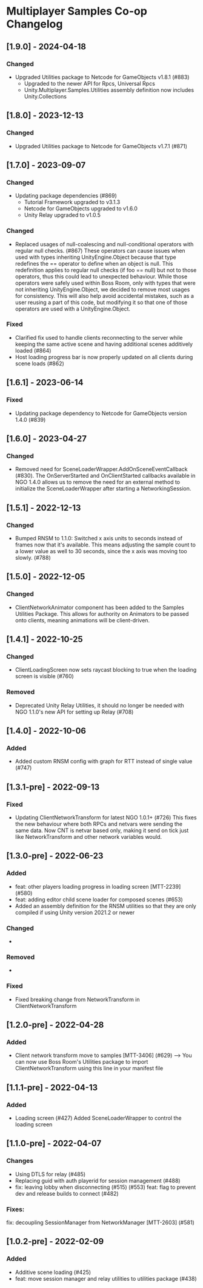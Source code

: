 # Multiplayer Samples Co-op Changelog

## [1.9.0] - 2024-04-18

### Changed
* Upgraded Utilities package to Netcode for GameObjects v1.8.1 (#883)
  * Upgraded to the newer API for Rpcs, Universal Rpcs
  * Unity.Multiplayer.Samples.Utilities assembly definition now includes Unity.Collections

## [1.8.0] - 2023-12-13

### Changed
* Upgraded Utilities package to Netcode for GameObjects v1.7.1 (#871)

## [1.7.0] - 2023-09-07

### Changed
* Updating package dependencies (#869)
  *  Tutorial Framework upgraded to v3.1.3
  *  Netcode for GameObjects upgraded to v1.6.0 
  *  Unity Relay upgraded to v1.0.5

### Changed
* Replaced usages of null-coalescing and null-conditional operators with regular null checks. (#867) These operators can cause issues when used with types inheriting UnityEngine.Object because that type redefines the == operator to define when an object is null. This redefinition applies to regular null checks (if foo == null) but not to those operators, thus this could lead to unexpected behaviour. While those operators were safely used within Boss Room, only with types that were not inheriting UnityEngine.Object, we decided to remove most usages for consistency. This will also help avoid accidental mistakes, such as a user reusing a part of this code, but modifying it so that one of those operators are used with a UnityEngine.Object.

### Fixed
* Clarified fix used to handle clients reconnecting to the server while keeping the same active scene and having additional scenes additively loaded (#864)
* Host loading progress bar is now properly updated on all clients during scene loads (#862)

## [1.6.1] - 2023-06-14

### Fixed
* Updating package dependency to Netcode for GameObjects version 1.4.0 (#839)

## [1.6.0] - 2023-04-27

### Changed
* Removed need for SceneLoaderWrapper.AddOnSceneEventCallback (#830). The OnServerStarted and OnClientStarted callbacks available in NGO 1.4.0 allows us to remove the need for an external method to initialize the SceneLoaderWrapper after starting a NetworkingSession.

## [1.5.1] - 2022-12-13
### Changed
* Bumped RNSM to 1.1.0: Switched x axis units to seconds instead of frames now that it's available. This means adjusting the sample count to a lower value as well to 30 seconds, since the x axis was moving too slowly. (#788)

## [1.5.0] - 2022-12-05

### Changed
* ClientNetworkAnimator component has been added to the Samples Utilities Package. This allows for authority on Animators to be passed onto clients, meaning animations will be client-driven.

## [1.4.1] - 2022-10-25

### Changed
* ClientLoadingScreen now sets raycast blocking to true when the loading screen is visible (#760)

### Removed
* Deprecated Unity Relay Utilities, it should no longer be needed with NGO 1.1.0's new API for setting up Relay (#708)

## [1.4.0] - 2022-10-06

### Added
* Added custom RNSM config with graph for RTT instead of single value (#747)

## [1.3.1-pre] - 2022-09-13

### Fixed
* Updating ClientNetworkTransform for latest NGO 1.0.1+ (#726) This fixes the new behaviour where both RPCs and netvars were sending the same data. Now CNT is netvar based only, making it send on tick just like NetworkTransform and other network variables would.

## [1.3.0-pre] - 2022-06-23

### Added
* feat: other players loading progress in loading screen [MTT-2239] (#580)
* feat: adding editor child scene loader for composed scenes (#653)
* Added an assembly definition for the RNSM utilities so that they are only compiled if using Unity version 2021.2 or newer

### Changed
*
### Removed
*
### Fixed
* Fixed breaking change from NetworkTransform in ClientNetworkTransform
## [1.2.0-pre] - 2022-04-28
### Added
* Client network transform move to samples [MTT-3406] (#629) --> You can now use Boss Room's Utilities package to import ClientNetworkTransform using this line in your manifest file     

## [1.1.1-pre] - 2022-04-13
### Added
* Loading screen (#427) Added SceneLoaderWrapper to control the loading screen

## [1.1.0-pre] - 2022-04-07
### Changes
* Using DTLS for relay (#485)
* Replacing guid with auth playerid for session management (#488)
* fix: leaving lobby when disconnecting (#515) (#553)
feat: flag to prevent dev and release builds to connect (#482)

### Fixes:
fix: decoupling SessionManager from NetworkManager [MTT-2603] (#581)

## [1.0.2-pre] - 2022-02-09
### Added
* Additive scene loading (#425)
* feat: move session manager and relay utilities to utilities package (#438)
